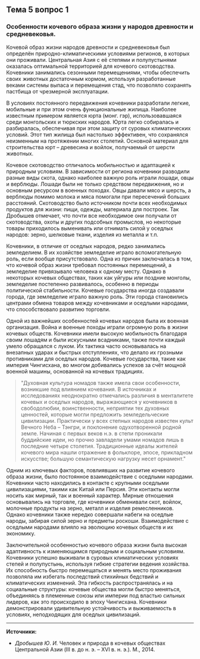 ## Тема 5 вопрос 1
### Особенности кочевого образа жизни у народов древности и средневековья.

Кочевой образ жизни народов древности и средневековья был определён природно-климатическими условиями регионов, в которых они проживали. Центральная Азия с её степями и полупустынями оказалась оптимальной территорией для кочевого скотоводства. Кочевники занимались сезонными перемещениями, чтобы обеспечить своих животных достаточным кормом, используя разработанные веками системы выпаса и перемещения стад, что позволяло сохранять пастбища от чрезмерной эксплуатации. 

В условиях постоянного передвижения кочевники разработали легкие, мобильные и при этом очень функциональные жилища. Наиболее известным примером является юрта (монг. гэр), использовавшаяся среди монгольских и тюркских народов. Юрта легко собиралась и разбиралась, обеспечивая при этом защиту от суровых климатических условий. Этот тип жилища был настолько эффективен, что сохранялся неизменным на протяжении многих столетий. Основной материал для строительства юрт – древесина и войлок, получаемый от шерсти животных. 

Кочевое скотоводство отличалось мобильностью и адаптацией к природным условиям. В зависимости от региона кочевники разводили разные виды скота, однако наиболее важную роль играли лошади, овцы и верблюды. Лошади были не только средством передвижения, но и основным ресурсом в военных походах. Овцы давали мясо и шерсть, а верблюды помимо молока и мяса помогали при пересечений больших расстояний. Скотоводство было источником почти всех необходимых продуктов для жизни: пищи, одежды, материала для построек. Так Дробышев отмечает, что почти все необходимое они получали от скотоводства, охоты и других подсобных промыслов, но некоторые товары приходилось выменивать или отнимать силой у оседлых народов: зерно, шелковые ткани, изделия из металла и т.п.

Кочевники, в отличие от оседлых народов, редко занимались земледелием. В их хозяйстве земледелие играло вспомогательную роль, если вообще присутствовало. Одна из причин заключалась в том, что кочевой образ жизни требовал постоянных перемещений, а земледелие привязывало человека к одному месту. Однако в некоторых кочевых обществах, таких как уйгуры или поздние монголы, земледелие постепенно развивалось, особенно в периоды политической стабильности. Кочевые государства иногда создавали города, где земледелие играло важную роль. Эти города становились центрами обмена товаров между кочевниками и оседлыми народами, что способствовало развитию торговли. 

Одной из важнейших особенностей кочевых народов была их военная организация. Война и военные походы играли огромную роль в жизни кочевых обществ. Кочевники имели высокую мобильность благодаря своим лошадям и были искусными всадниками, также почти каждый умело обращался с луком. Их тактика часто основывалась на внезапных ударах и быстрых отступлениях, что делало их грозными противниками для оседлых народов. Кочевые государства, такие как империя Чингисхана, во многом добивались успехов за счёт мощной военной машины, основанной на кочевых традициях.  

>"Духовная культура номадов также имела свои особенности, возникшие под влиянием кочевания. В источниках и исследованиях неоднократно отмечались различия в менталитете кочевых и оседлых народов, выражающиеся у кочевников в свободолюбии, воинственности, неприятии тех духовных ценностей, которые могли предложить земледельческие цивилизации. Практически у всех степных народов известен культ Вечного Неба – Тэнгри, и поклонение одухотворенной родной земле. Начиная с первых веков н.э. в степи проникали буддийские идеи, но прочно завладели умами номадов лишь в последние четыре столетия. Традиционные идеалы жителей кочевого мира нашли отражение в фольклоре, эпосе, прикладном искусстве; большую семантическую нагрузку несет орнамент."

Одним из ключевых факторов, повлиявших на развитие кочевого образа жизни, было постоянное взаимодействие с оседлыми народами. Кочевники часто находились в контакте с крупными оседлыми цивилизациями, такими как Китай или Персия. Эти контакты могли носить как мирный, так и военный характер. Мирные отношения основывались на торговле, где кочевники обменивали скот, войлок, молочные продукты на зерно, металл и изделия ремесленников. Однако кочевники также нередко совершали набеги на оседлые народы, забирая силой зерно и предметы роскоши. Взаимодействие с оседлыми народами влияло на эволюцию кочевых обществ и их экономику. 

Заключительной особенностью кочевого образа жизни была высокая адаптивность к изменяющимся природным и социальным условиям. Кочевники успешно выживали в суровых климатических условиях степей и полупустынь, используя гибкие стратегии ведения хозяйства. Их способность быстро перемещаться и менять место проживания позволяла им избегать последствий стихийных бедствий и климатических изменений. Эта гибкость распространялась и на социальные структуры: кочевые общества могли быстро меняться, объединяясь в племенные союзы или империи под властью сильных лидеров, как это происходило в эпоху Чингисхана. Кочевники демонстрировали удивительную устойчивость и выживаемость в условиях, неподходящих для оседлых цивилизаций. 

---
**Источники:**
- _Дробышев Ю_. _И._ Человек и природа в кочевых обществах Центральной Азии (III в. до н. э. – XVI в. н. э.). М., 2014.